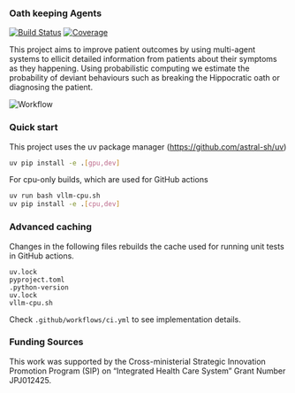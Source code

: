 ### Oath keeping Agents

[![Build Status](https://github.com/jpcca/oath-keepers/workflows/CI/badge.svg)](https://github.com/jpcca/oath-keepers/actions?query=workflow%3ACI)
[![Coverage](https://codecov.io/gh/jpcca/oath-keepers/branch/main/graph/badge.svg)](https://codecov.io/gh/jpcca/oath-keepers)

This project aims to improve patient outcomes by using multi-agent systems to ellicit detailed information from patients about their symptoms as they happening. Using probabilistic computing we estimate the probability of deviant behaviours such as breaking the Hippocratic oath or diagnosing the patient.

![Workflow](docs/workflow.png)

### Quick start

This project uses the uv package manager (https://github.com/astral-sh/uv)

```bash
uv pip install -e .[gpu,dev]
```

For cpu-only builds, which are used for GitHub actions

```bash
uv run bash vllm-cpu.sh
uv pip install -e .[cpu,dev]
```

### Advanced caching

Changes in the following files rebuilds the cache used for running unit tests in GitHub actions.

```
uv.lock
pyproject.toml
.python-version
uv.lock
vllm-cpu.sh
```

Check `.github/workflows/ci.yml` to see implementation details.

### Funding Sources

This work was supported by the Cross-ministerial Strategic Innovation Promotion Program (SIP) on “Integrated Health Care System” Grant Number JPJ012425.
